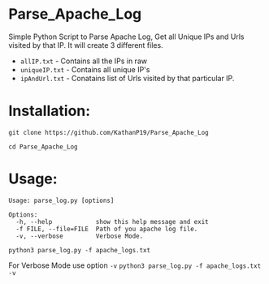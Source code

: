 # Parse_Apache_Log
Simple Python Script to Parse Apache Log, Get all Unique IPs and Urls visited by that IP. It will create 3 different files.

- `allIP.txt` - Contains all the IPs in raw
- `uniqueIP.txt` - Contains all unique IP's
- `ipAndUrl.txt` - Conatains list of Urls visited by that particular IP.

# Installation:
`git clone https://github.com/KathanP19/Parse_Apache_Log`

`cd Parse_Apache_Log`

# Usage:
```
Usage: parse_log.py [options]

Options:
  -h, --help            show this help message and exit
  -f FILE, --file=FILE  Path of you apache log file.
  -v, --verbose         Verbose Mode.
```

`python3 parse_log.py -f apache_logs.txt`

For Verbose Mode use option `-v`
`python3 parse_log.py -f apache_logs.txt -v`
